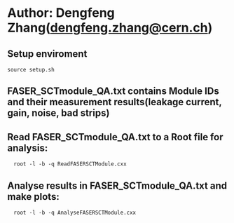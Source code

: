 # Author: Dengfeng Zhang(dengfeng.zhang@cern.ch)

## Setup enviroment
```
source setup.sh
```

## FASER_SCTmodule_QA.txt contains Module IDs and their measurement results(leakage current, gain, noise, bad strips)

## Read FASER_SCTmodule_QA.txt to a Root file for analysis:
```
  root -l -b -q ReadFASERSCTModule.cxx
```

## Analyse results in FASER_SCTmodule_QA.txt and make plots:
```
  root -l -b -q AnalyseFASERSCTModule.cxx
```

